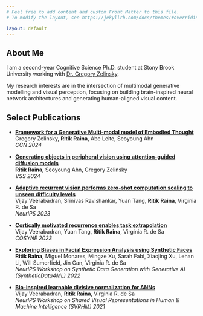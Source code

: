 ```yaml
---
# Feel free to add content and custom Front Matter to this file.
# To modify the layout, see https://jekyllrb.com/docs/themes/#overriding-theme-defaults

layout: default
---
```


## About Me
I am a second-year Cognitive Science Ph.D. student at Stony Brook University working with [Dr. Gregory Zelinsky](https://www.stonybrook.edu/commcms/psychology/faculty/faculty_profiles/gzelinsky). 

My research interests are in the intersection of multimodal generative modelling and visual perception, focusing on building brain-inspired neural network architectures and generating human-aligned visual content.

## Select Publications

- **[Framework for a Generative Multi-modal model of Embodied Thought](https://2024.ccneuro.org/pdf/634_Paper_authored_CCN_2024_Zelinsky-FINAL.pdf)**  
  Gregory Zelinsky, **Ritik Raina**, Abe Leite, Seoyoung Ahn  
  *CCN 2024*

- **[Generating objects in peripheral vision using attention-guided diffusion models](https://jov.arvojournals.org/article.aspx?articleid=2801786)**  
  **Ritik Raina**, Seoyoung Ahn, Gregory Zelinsky  
  *VSS 2024*

- **[Adaptive recurrent vision performs zero-shot computation scaling to unseen difficulty levels](https://arxiv.org/abs/2311.06964)**  
  Vijay Veerabadran, Srinivas Ravishankar, Yuan Tang, **Ritik Raina**, Virginia R. de Sa  
  *NeurIPS 2023*

- **[Cortically motivated recurrence enables task extrapolation](https://drive.google.com/file/d/1Onf04NMijI0RowD-QCPTJGl9vrsnP38E/view)**  
  Vijay Veerabadran, Yuan Tang, **Ritik Raina**, Virginia R. de Sa  
  *COSYNE 2023*

- **[Exploring Biases in Facial Expression Analysis using Synthetic Faces](https://drive.google.com/file/d/1Onf04NMijI0RowD-QCPTJGl9vrsnP38E/view)**  
  **Ritik Raina**, Miguel Monares, Mingze Xu, Sarah Fabi, Xiaojing Xu, Lehan Li, Will Sumerfield, Jin Gan, Virginia R. de Sa  
  *NeurIPS Workshop on Synthetic Data Generation with Generative AI (SyntheticData4ML) 2022*

- **[Bio-inspired learnable divisive normalization for ANNs](https://openreview.net/pdf?id=-ZOjASLOsrV)**  
  Vijay Veerabadran, **Ritik Raina**, Virginia R. de Sa  
  *NeurIPS Workshop on Shared Visual Representations in Human & Machine Intelligence (SVRHM) 2021*